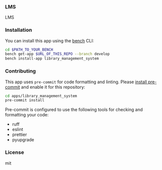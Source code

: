 ### LMS

LMS

### Installation

You can install this app using the [bench](https://github.com/frappe/bench) CLI:

```bash
cd $PATH_TO_YOUR_BENCH
bench get-app $URL_OF_THIS_REPO --branch develop
bench install-app library_management_system
```

### Contributing

This app uses `pre-commit` for code formatting and linting. Please [install pre-commit](https://pre-commit.com/#installation) and enable it for this repository:

```bash
cd apps/library_management_system
pre-commit install
```

Pre-commit is configured to use the following tools for checking and formatting your code:

- ruff
- eslint
- prettier
- pyupgrade

### License

mit
